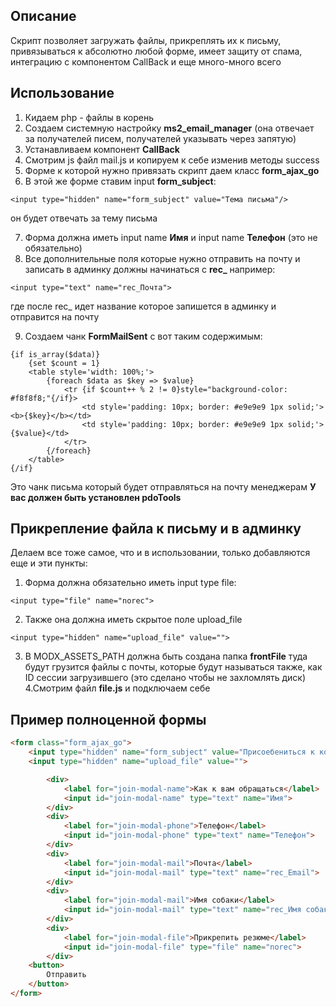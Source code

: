 ## Описание

Скрипт позволяет загружать файлы, прикреплять их к письму, привязываться к абсолютно любой форме, имеет защиту от спама, интеграцию с компонентом CallBack и еще много-много всего

## Использование

1. Кидаем php - файлы в корень
2. Создаем системную настройку **ms2_email_manager** (она отвечает за получателей писем, получателей указывать через запятую)
3. Устанавливаем компонент **CallBack**
4. Смотрим js файл mail.js и копируем к себе изменив методы success
5. Форме к которой нужно привязать скрипт даем класс **form_ajax_go**
6. В этой же форме ставим input **form_subject**:

`<input type="hidden" name="form_subject" value="Тема письма"/>`

он будет отвечать за тему письма

7. Форма должна иметь input name **Имя** и input name **Телефон** (это не обязательно)
8. Все дополнительные поля которые нужно отправить на почту и записать в админку должны начинаться с **rec_** например:


`<input type="text" name="rec_Почта">`

где после rec_ идет название которое запишется в админку и отправится на почту

9. Создаем чанк **FormMailSent** с вот таким содержимым:


```fenome
{if is_array($data)}
    {set $count = 1}
    <table style='width: 100%;'>
        {foreach $data as $key => $value}
            <tr {if $count++ % 2 != 0}style="background-color: #f8f8f8;"{/if}>
                <td style='padding: 10px; border: #e9e9e9 1px solid;'><b>{$key}</b></td>
                <td style='padding: 10px; border: #e9e9e9 1px solid;'>{$value}</td>
            </tr>
        {/foreach}
    </table>
{/if}
```

Это чанк письма который будет отправляться на почту менеджерам **У вас должен быть установлен pdoTools**

## Прикрепление файла к письму и в админку

Делаем все тоже самое, что и в использовании, только добавляются еще и эти пункты:

1. Форма должна обязательно иметь input type file:


`<input type="file" name="norec">`

2. Также она должна иметь скрытое поле upload_file


`<input type="hidden" name="upload_file" value="">`

3. В MODX_ASSETS_PATH должна быть создана папка **frontFile** туда будут грузится файлы с почты, которые будут называться также, как ID сессии загрузившего (это сделано чтобы не захломлять диск)
4.Смотрим файл **file.js** и подключаем себе

## Пример полноценной формы

```html
<form class="form_ajax_go">
    <input type="hidden" name="form_subject" value="Присоебениться к команде"/>
    <input type="hidden" name="upload_file" value="">

        <div>
            <label for="join-modal-name">Как к вам обращаться</label>
            <input id="join-modal-name" type="text" name="Имя">
        </div>
        <div>
            <label for="join-modal-phone">Телефон</label>
            <input id="join-modal-phone" type="text" name="Телефон">
        </div>
        <div>
            <label for="join-modal-mail">Почта</label>
            <input id="join-modal-mail" type="text" name="rec_Email">
        </div>
        <div>
            <label for="join-modal-mail">Имя собаки</label>
            <input id="join-modal-mail" type="text" name="rec_Имя собаки">
        </div>
        <div>
            <label for="join-modal-file">Прикрепить резюме</label>
            <input id="join-modal-file" type="file" name="norec">
        </div>
    <button>
        Отправить
    </button>
</form>
```